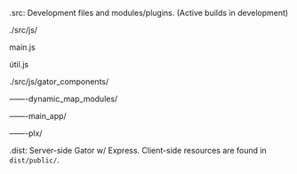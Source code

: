 
.src: Development files and modules/plugins. 
(Active builds in development)


./src/js/

main.js

útil.js

./src/js/gator_components/

——-dynamic_map_modules/

——-main_app/

——-plx/




.dist:  Server-side Gator w/ Express. Client-side resources are found in `dist/public/`.

